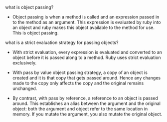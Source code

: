 what is object passing?

- Object passing is when a method is called and an expression passed in to the method as an argument. This expression is evaluated by ruby into an object and ruby makes this object available to the method for use. This is object passing.

what is a strict evaluation strategy for passing objects?

- With strict evaluation, every expression is evaluated and converted to an object before it is passed along to a method. Ruby uses strict evaluation exclusively.

- With pass by value object passing strategy, a copy of an object is created and it is that copy that gets passed around. Hence any changes made to the copy only affects the copy and the original remains unchanged.
- By contrast, with pass by reference, a reference to an object is passed around. This establishes an alias between the argument and the original object: both the argument and object refer to the same location in memory. If you mutate the argument, you also mutate the original object.